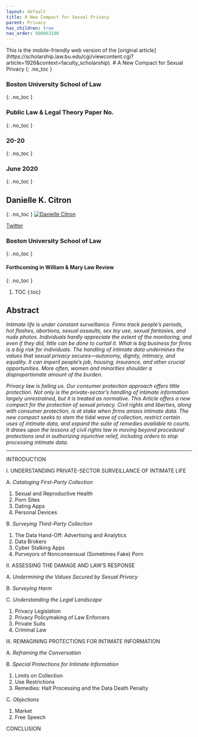 ```yaml
---
layout: default
title: A New Compact for Sexual Privacy 
parent: Privacy 
has_children: true
nav_order: 980063100 
---
```

<style>
.dont-break-out {
  /* These are technically the same, but use both */
  overflow-wrap: break-word;
  word-wrap: break-word;

  -ms-word-break: break-all;
  /* This is the dangerous one in WebKit, as it breaks things wherever */
  word-break: break-all;
  /* Instead use this non-standard one: */
  word-break: break-word;
}
</style>

<div class="dont-break-out" markdown="1">
This is the mobile-friendly web version of the [original article](https://scholarship.law.bu.edu/cgi/viewcontent.cgi?article=1926&context=faculty_scholarship).
# A New Compact for Sexual Privacy
{: .no_toc }

### Boston University School of Law
{: .no_toc }
### Public Law & Legal Theory Paper No. 
{: .no_toc }
### 20-20
{: .no_toc }


### June 2020
{: .no_toc }

## Danielle K. Citron 
{: .no_toc }
[![Danielle Citron](http://img.youtube.com/vi/F_qyLgMmiAk/0.jpg)](http://www.youtube.com/watch?v=F_qyLgMmiAk "Danielle Citron")

[Twitter](https://twitter.com/daniellecitron?ref_src=twsrc%5Egoogle%7Ctwcamp%5Eserp%7Ctwgr%5Eauthor)
### Boston University School of Law
{: .no_toc }

#### Forthcoming in William & Mary Law Review
{: .no_toc }  

1. TOC
{:toc}

## Abstract

*Intimate life is under constant surveillance. Firms track people’s periods, hot flashes, abortions, sexual assaults, sex toy use, sexual fantasies, and nude photos. Individuals hardly appreciate the extent of the monitoring, and even if they did, little can be done to curtail it. What is big business for firms is a big risk for individuals. The handling of intimate data undermines the values that sexual privacy secures—autonomy, dignity, intimacy, and equality. It can imperil people’s job, housing, insurance, and other crucial opportunities. More often, women and minorities shoulder a disproportionate amount of the burden.*

*Privacy law is failing us. Our consumer protection approach offers little protection. Not only is the private-sector’s handling of intimate information largely unrestrained, but it is treated as normative. This Article offers a new compact for the protection of sexual privacy. Civil rights and liberties, along with consumer protection, is at stake when firms amass intimate data. The new compact seeks to stem the tidal wave of collection, restrict certain uses of intimate data, and expand the suite of remedies available to courts. It draws upon the lessons of civil rights law in moving beyond procedural protections and in authorizing injunctive relief, including orders to stop processing intimate data.*

***
INTRODUCTION

I. UNDERSTANDING PRIVATE-SECTOR SURVEILLANCE OF INTIMATE LIFE

A. *Cataloging First-Party Collection*
1. Sexual and Reproductive Health
2. Porn Sites
3. Dating Apps
4. Personal Devices

B. *Surveying Third-Party Collection*
1. The Data Hand-Off: Advertising and Analytics
2. Data Brokers
3. Cyber Stalking Apps
4. Purveyors of Nonconsensual (Sometimes Fake) Porn

II. ASSESSING THE DAMAGE AND LAW’S RESPONSE

A. *Undermining the Values Secured by Sexual Privacy*

B. *Surveying Harm*

C. *Understanding the Legal Landscape*
1. Privacy Legislation
2. Privacy Policymaking of Law Enforcers
3. Private Suits
4. Criminal Law

III. REIMAGINING PROTECTIONS FOR INTIMATE INFORMATION

A. *Reframing the Conversation*

B. *Special Protections for Intimate Information*
1. Limits on Collection
2. Use Restrictions
3. Remedies: Halt Processing and the Data Death Penalty

C. *Objections*
1. Market
2. Free Speech

CONCLUSION
</div>
